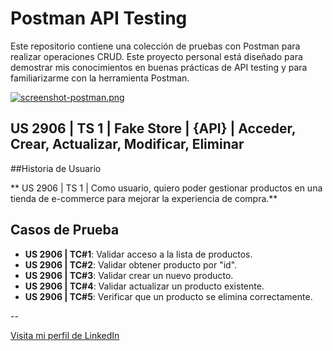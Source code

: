 # Postman API Testing

Este repositorio contiene una colección de pruebas con Postman para realizar operaciones CRUD. Este proyecto personal está diseñado para demostrar mis conocimientos en buenas prácticas de API testing y para familiarizarme con la herramienta Postman.

[![screenshot-postman.png](https://i.postimg.cc/rwdpcWPq/screenshot-postman.png)](https://postimg.cc/mPs4yc4n)

## US 2906 | TS 1 | Fake Store | {API} | Acceder, Crear, Actualizar, Modificar, Eliminar

##Historia de Usuario

**  US  2906 | TS 1 | Como usuario, quiero poder gestionar productos en una tienda de e-commerce para mejorar la experiencia de compra.**  

## Casos de Prueba
- **US 2906 | TC#1**: Validar acceso a la lista de productos.
- **US 2906 | TC#2**: Validar obtener producto por "id".
- **US 2906 | TC#3**: Validar crear un nuevo producto.
- **US 2906 | TC#4**: Validar actualizar un producto existente.
- **US 2906 | TC#5**: Verificar que un producto se elimina correctamente.

--

[Visita mi perfil de LinkedIn](https://www.linkedin.com/in/leandro-guiza-cortes-579b612ab/)

